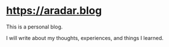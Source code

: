 # https://aradar.blog

This is a personal blog.

I will write about my thoughts, experiences, and things I learned.